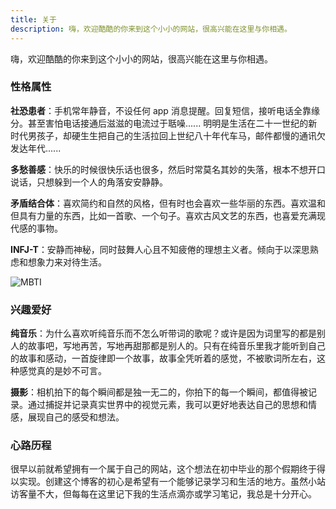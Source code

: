 ```yaml
---
title: 关于
description: 嗨，欢迎酷酷的你来到这个小小的网站，很高兴能在这里与你相遇。
---
```


嗨，欢迎酷酷的你来到这个小小的网站，很高兴能在这里与你相遇。

### 性格属性

**社恐患者**：手机常年静音，不设任何 app 消息提醒。回复短信，接听电话全靠缘分。甚至害怕电话接通后滋滋的电流过于聒噪...... 明明是生活在二十一世纪的新时代男孩子，却硬生生把自己的生活拉回上世纪八十年代车马，邮件都慢的通讯欠发达年代......

**多愁善感**：快乐的时候很快乐话也很多，然后时常莫名其妙的失落，根本不想开口说话，只想躲到一个人的角落安安静静。

**矛盾结合体**：喜欢简约和自然的风格，但有时也会喜欢一些华丽的东西。喜欢温和但具有力量的东西，比如一首歌、一个句子。喜欢古风文艺的东西，也喜爱充满现代感的事物。

**INFJ-T**：安静而神秘，同时鼓舞人心且不知疲倦的理想主义者。倾向于以深思熟虑和想象力来对待生活。

![MBTI](/image/2c2250b2190320b097e4ef90b7832662.png)

### 兴趣爱好

**纯音乐**：为什么喜欢听纯音乐而不怎么听带词的歌呢？或许是因为词里写的都是别人的故事吧，写地再苦，写地再甜那都是别人的。只有在纯音乐里我才能听到自己的故事和感动，一首旋律即一个故事，故事全凭听着的感觉，不被歌词所左右，这种感觉真的是妙不可言。

**摄影**：相机拍下的每个瞬间都是独一无二的，你拍下的每一个瞬间，都值得被记录。通过捕捉并记录真实世界中的视觉元素，我可以更好地表达自己的思想和情感，展现自己的感受和想法。

### 心路历程

很早以前就希望拥有一个属于自己的网站，这个想法在初中毕业的那个假期终于得以实现。创建这个博客的初心是希望有一个能够记录学习和生活的地方。虽然小站访客量不大，但每每在这里记下我的生活点滴亦或学习笔记，我总是十分开心。
